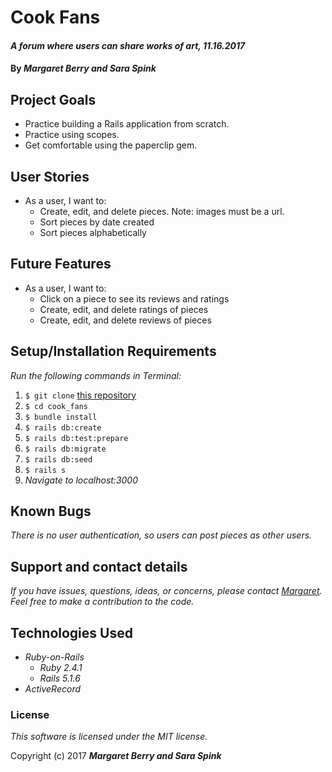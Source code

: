 # Cook Fans

#### _A forum where users can share works of art, 11.16.2017_

#### By _**Margaret Berry and Sara Spink**_

## Project Goals
* Practice building a Rails application from scratch.
* Practice using scopes.
* Get comfortable using the paperclip gem.

## User Stories
* As a user, I want to:
  - Create, edit, and delete pieces. Note: images must be a url.
  - Sort pieces by date created
  - Sort pieces alphabetically

## Future Features
  * As a user, I want to:
    - Click on a piece to see its reviews and ratings
    - Create, edit, and delete ratings of pieces
    - Create, edit, and delete reviews of pieces

## Setup/Installation Requirements
_Run the following commands in Terminal:_

1. `$ git clone` [this repository](https://github.com/codemargaret/cook_fans.git)
2. `$ cd cook_fans`
3. `$ bundle install`
4. `$ rails db:create`
5. `$ rails db:test:prepare`
6. `$ rails db:migrate`
7. `$ rails db:seed`
8. `$ rails s`
9. _Navigate to localhost:3000_

## Known Bugs
_There is no user authentication, so users can post pieces as other users._

## Support and contact details
_If you have issues, questions, ideas, or concerns, please contact [Margaret](codeberry1@gmail.com). Feel free to make a contribution to the code._

## Technologies Used
* _Ruby-on-Rails_
  - _Ruby 2.4.1_
  - _Rails 5.1.6_
* _ActiveRecord_

### License
*This software is licensed under the MIT license.*

Copyright (c) 2017 **_Margaret Berry and Sara Spink_**

